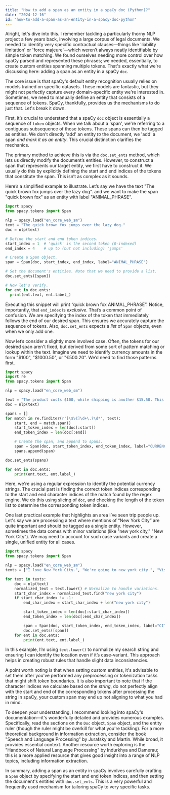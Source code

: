 ```yaml
---
title: "How to add a span as an entity in a spaCy doc (Python)?"
date: "2024-12-16"
id: "how-to-add-a-span-as-an-entity-in-a-spacy-doc-python"
---
```


Alright, let's dive into this. I remember tackling a particularly thorny NLP project a few years back, involving a large corpus of legal documents. We needed to identify very specific contractual clauses—things like 'liability limitation' or 'force majeure'—which weren’t always neatly identifiable by simple token matching. We found ourselves needing more control over how spaCy parsed and represented these phrases; we needed, essentially, to create custom entities spanning multiple tokens. That's exactly what we're discussing here: adding a span as an entity in a spaCy `doc`.

The core issue is that spaCy's default entity recognition usually relies on models trained on specific datasets. These models are fantastic, but they might not perfectly capture every domain-specific entity we're interested in. Sometimes, we need to manually define an entity that consists of a sequence of tokens. SpaCy, thankfully, provides us the mechanisms to do just that. Let's break it down.

First, it’s crucial to understand that a spaCy `doc` object is essentially a sequence of `token` objects. When we talk about a 'span', we're referring to a contiguous subsequence of those tokens. These spans can then be tagged as entities. We don't directly 'add' an entity *to* the document, we 'add' a span *and mark it as an entity*. This crucial distinction clarifies the mechanics.

The primary method to achieve this is via the `doc.set_ents` method, which lets us directly modify the document’s entities. However, to construct a span that represents our target entity, we first have to construct it. We usually do this by explicitly defining the start and end indices of the tokens that constitute the span. This isn’t as complex as it sounds.

Here’s a simplified example to illustrate. Let’s say we have the text "The quick brown fox jumps over the lazy dog". and we want to make the span "quick brown fox" as an entity with label "ANIMAL_PHRASE".

```python
import spacy
from spacy.tokens import Span

nlp = spacy.load("en_core_web_sm")
text = "The quick brown fox jumps over the lazy dog."
doc = nlp(text)

# Define the start and end token indices.
start_index = 1  # 'quick' is the second token (0-indexed)
end_index = 4    # up to (but not including) 'jumps'

# Create a Span object.
span = Span(doc, start_index, end_index, label="ANIMAL_PHRASE")

# Set the document's entities. Note that we need to provide a list.
doc.set_ents([span])

# Now let's verify.
for ent in doc.ents:
  print(ent.text, ent.label_)
```

Executing this snippet will print “quick brown fox ANIMAL_PHRASE”. Notice, importantly, that `end_index` is *exclusive*. That’s a common point of confusion. We are specifying the index of the token that immediately follows the end of our desired span. This ensures we accurately capture the sequence of tokens. Also, `doc.set_ents` expects a *list* of `Span` objects, even when we only add one.

Now let’s consider a slightly more involved case. Often, the tokens for our desired span aren't fixed, but derived from some sort of pattern matching or lookup within the text. Imagine we need to identify currency amounts in the form "$100", "$1000.50", or "€500.20". We’d need to find those patterns first.

```python
import spacy
import re
from spacy.tokens import Span

nlp = spacy.load("en_core_web_sm")

text = "The product costs $100, while shipping is another $15.50. This other item costs €250.00."
doc = nlp(text)

spans = []
for match in re.finditer(r'[\$\€]\d+\.?\d*', text):
    start, end = match.span()
    start_token_index = len(doc[:start])
    end_token_index = len(doc[:end])

    # Create the span, and append to spans.
    span = Span(doc, start_token_index, end_token_index, label="CURRENCY_AMOUNT")
    spans.append(span)

doc.set_ents(spans)

for ent in doc.ents:
    print(ent.text, ent.label_)
```

Here, we're using a regular expression to identify the potential currency strings. The crucial part is finding the correct token indices corresponding to the start and end character indices of the match found by the regex engine. We do this using slicing of `doc`, and checking the length of the token list to determine the corresponding token indices.

One last practical example that highlights an area I’ve seen trip people up. Let's say we are processing a text where mentions of “New York City” are quite important and should be tagged as a single entity. However, sometimes the data comes with minor variations (like "new york city," "New York City"). We may need to account for such case variants and create a single, unified entity for all cases.

```python
import spacy
from spacy.tokens import Span

nlp = spacy.load("en_core_web_sm")
texts = ["I love New York City.", "We're going to new york city.", "Visiting NEW YORK CITY is great!"]

for text in texts:
    doc = nlp(text)
    normalized_text = text.lower() # Normalize to handle variations.
    start_char_index = normalized_text.find("new york city")
    if start_char_index != -1:
        end_char_index = start_char_index + len("new york city")

        start_token_index = len(doc[:start_char_index])
        end_token_index = len(doc[:end_char_index])

        span = Span(doc, start_token_index, end_token_index, label="CITY")
        doc.set_ents([span])
    for ent in doc.ents:
        print(ent.text, ent.label_)

```

In this example, I’m using `text.lower()` to normalize my search string and ensuring I can identify the location even if it’s case-variant. This approach helps in creating robust rules that handle slight data inconsistencies.

A point worth noting is that when setting custom entities, it's advisable to set them after you've performed any preprocessing or tokenization tasks that might shift token boundaries. It is also important to note that if the character indices we calculate based on the *string*, do not perfectly align with the start and end of the corresponding tokens after processing the string in spaCy, your custom span may end up not aligning to what you had in mind.

To deepen your understanding, I recommend looking into spaCy's documentation—it's wonderfully detailed and provides numerous examples. Specifically, read the sections on the `Doc` object, `Span` object, and the entity ruler (though the ruler might be overkill for what you're tackling). For a more theoretical background in information extraction, consider the book "Speech and Language Processing" by Jurafsky and Martin. While broad, it provides essential context. Another resource worth exploring is the "Handbook of Natural Language Processing" by Indurkhya and Damerau; this is a more applied resource that gives good insight into a range of NLP topics, including information extraction.

In summary, adding a span as an entity in spaCy involves carefully crafting a `Span` object by specifying the start and end token indices, and then setting the document's entities with `doc.set_ents`. This is a very powerful and frequently used mechanism for tailoring spaCy to very specific tasks.
